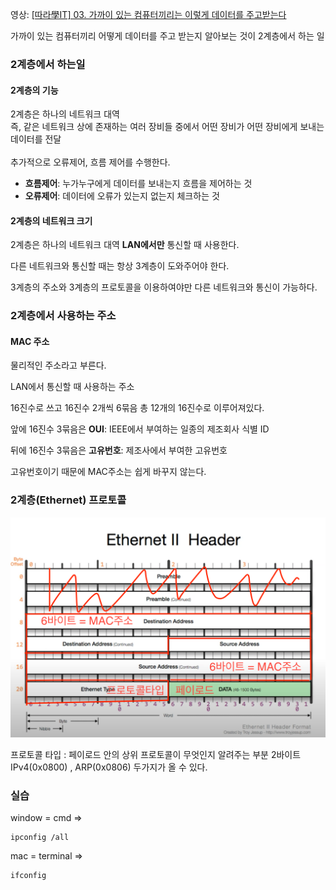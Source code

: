 영상: [[따라學IT] 03. 가까이 있는 컴퓨터끼리는 이렇게 데이터를 주고받는다](https://youtu.be/HkiOygWMARs?list=PL0d8NnikouEWcF1jJueLdjRIC4HsUlULi)

가까이 있는 컴퓨터끼리 어떻게 데이터를 주고 받는지 알아보는 것이 2계층에서 하는 일
### 2계층에서 하는일

#### 2계층의 기능
2계층은 하나의 네트워크 대역   
즉, 같은 네트워크 상에 존재하는 여러 장비들 중에서 어떤 장비가 어떤 장비에게 보내는 데이터를 전달  
<br>
추가적으로 오류제어, 흐름 제어를 수행한다.  
+ **흐름제어**: 누가누구에게 데이터를 보내는지 흐름을 제어하는 것  
+ **오류제어**: 데이터에 오류가 있는지 없는지 체크하는 것  

#### 2계층의 네트워크 크기
2계층은 하나의 네트워크 대역 **LAN에서만** 통신할 때 사용한다.

다른 네트워크와 통신할 때는 항상 3계층이 도와주어야 한다.

3계층의 주소와 3계층의 프로토콜을 이용하여야만 다른 네트워크와 통신이 가능하다.

### 2계층에서 사용하는 주소
#### MAC 주소
물리적인 주소라고 부른다.

LAN에서 통신할 때 사용하는 주소

16진수로 쓰고 16진수 2개씩 6묶음 총 12개의 16진수로 이루어져있다.

앞에 16진수 3묶음은 **OUI**: IEEE에서 부여하는 일종의 제조회사 식별 ID

뒤에 16진수 3묶음은 **고유번호**: 제조사에서 부여한 고유번호

고유번호이기 때문에 MAC주소는 쉽게 바꾸지 않는다.


### 2계층(Ethernet) 프로토콜

![3강](./img/3강_이더넷.png)

프로토콜 타입 : 페이로드 안의 상위 프로토콜이 무엇인지 알려주는 부분
2바이트 IPv4(0x0800) , ARP(0x0806) 
두가지가 올 수 있다.

### 실습
window = cmd => 
```
ipconfig /all
```
mac = terminal =>
```
ifconfig
```


